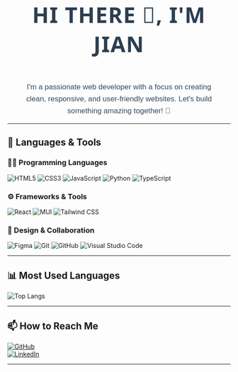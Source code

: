 <h1 align="center" style="font-family: 'Segoe UI', Tahoma, Geneva, Verdana, sans-serif; font-size: 3.5em; color: #2C3E50; letter-spacing: 1.5px; text-transform: uppercase; font-weight: bold; padding: 20px 0;">Hi there 👋, I'm Jian</h1>
<p align="center" style="font-family: 'Arial', sans-serif; font-size: 1.2em; color: #34495E; line-height: 1.6; max-width: 800px; margin: 0 auto; padding: 0 20px;">
  I'm a passionate web developer with a focus on creating clean, responsive, and user-friendly websites. Let's build something amazing together! 🚀
</p>

---

## 🚀 Languages & Tools

### 🧑‍💻 Programming Languages
![HTML5](https://img.shields.io/badge/-HTML5-E34F26?style=flat-square&logo=html5&logoColor=white)
![CSS3](https://img.shields.io/badge/-CSS3-1572B6?style=flat-square&logo=css3)
![JavaScript](https://img.shields.io/badge/-JavaScript-F7DF1E?style=flat-square&logo=javascript&logoColor=black)
![Python](https://img.shields.io/badge/-Python-3776AB?style=flat-square&logo=python&logoColor=white)
![TypeScript](https://img.shields.io/badge/-TypeScript-3178C6?style=flat-square&logo=typescript&logoColor=white)

### ⚙️ Frameworks & Tools
![React](https://img.shields.io/badge/-React-61DAFB?style=flat-square&logo=react&logoColor=black)
![MUI](https://img.shields.io/badge/-MUI-007FFF?style=flat-square&logo=mui&logoColor=white)
![Tailwind CSS](https://img.shields.io/badge/-TailwindCSS-38B2AC?style=flat-square&logo=tailwind-css&logoColor=white)

### 🎨 Design & Collaboration
![Figma](https://img.shields.io/badge/-Figma-F24E1E?style=flat-square&logo=figma&logoColor=white)
![Git](https://img.shields.io/badge/-Git-F05032?style=flat-square&logo=git&logoColor=white)
![GitHub](https://img.shields.io/badge/-GitHub-181717?style=flat-square&logo=github&logoColor=white)
![Visual Studio Code](https://img.shields.io/badge/-VS_Code-007ACC?style=flat-square&logo=visualstudiocode&logoColor=white)

---

## 📊 Most Used Languages

![Top Langs](https://github-readme-stats.vercel.app/api/top-langs/?username=nova-jian&layout=compact&theme=radical)

---

## 📫 How to Reach Me

[![GitHub](https://img.shields.io/badge/GitHub-Profile-181717?style=flat-square&logo=github)](https://github.com/nova-jian)  
[![LinkedIn](https://img.shields.io/badge/LinkedIn-Profile-blue?style=flat-square&logo=linkedin)](https://linkedin.com/in/jianbetancourt)

---
